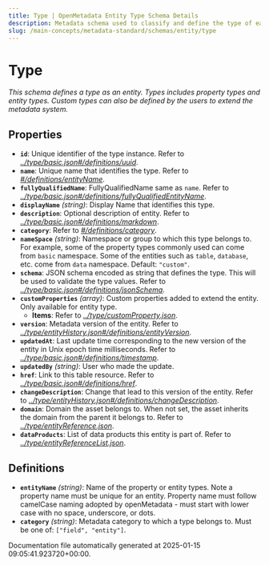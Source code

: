 ```yaml
---
title: Type | OpenMetadata Entity Type Schema Details
description: Metadata schema used to classify and define the type of each metadata entity within the catalog.
slug: /main-concepts/metadata-standard/schemas/entity/type
---
```


# Type

*This schema defines a type as an entity. Types includes property types and entity types. Custom types can also be defined by the users to extend the metadata system.*

## Properties

- **`id`**: Unique identifier of the type instance. Refer to *[../type/basic.json#/definitions/uuid](#/type/basic.json#/definitions/uuid)*.
- **`name`**: Unique name that identifies the type. Refer to *[#/definitions/entityName](#definitions/entityName)*.
- **`fullyQualifiedName`**: FullyQualifiedName same as `name`. Refer to *[../type/basic.json#/definitions/fullyQualifiedEntityName](#/type/basic.json#/definitions/fullyQualifiedEntityName)*.
- **`displayName`** *(string)*: Display Name that identifies this type.
- **`description`**: Optional description of entity. Refer to *[../type/basic.json#/definitions/markdown](#/type/basic.json#/definitions/markdown)*.
- **`category`**: Refer to *[#/definitions/category](#definitions/category)*.
- **`nameSpace`** *(string)*: Namespace or group to which this type belongs to. For example, some of the property types commonly used can come from `basic` namespace. Some of the entities such as `table`, `database`, etc. come from `data` namespace. Default: `"custom"`.
- **`schema`**: JSON schema encoded as string that defines the type. This will be used to validate the type values. Refer to *[../type/basic.json#/definitions/jsonSchema](#/type/basic.json#/definitions/jsonSchema)*.
- **`customProperties`** *(array)*: Custom properties added to extend the entity. Only available for entity type.
  - **Items**: Refer to *[../type/customProperty.json](#/type/customProperty.json)*.
- **`version`**: Metadata version of the entity. Refer to *[../type/entityHistory.json#/definitions/entityVersion](#/type/entityHistory.json#/definitions/entityVersion)*.
- **`updatedAt`**: Last update time corresponding to the new version of the entity in Unix epoch time milliseconds. Refer to *[../type/basic.json#/definitions/timestamp](#/type/basic.json#/definitions/timestamp)*.
- **`updatedBy`** *(string)*: User who made the update.
- **`href`**: Link to this table resource. Refer to *[../type/basic.json#/definitions/href](#/type/basic.json#/definitions/href)*.
- **`changeDescription`**: Change that lead to this version of the entity. Refer to *[../type/entityHistory.json#/definitions/changeDescription](#/type/entityHistory.json#/definitions/changeDescription)*.
- **`domain`**: Domain the asset belongs to. When not set, the asset inherits the domain from the parent it belongs to. Refer to *[../type/entityReference.json](#/type/entityReference.json)*.
- **`dataProducts`**: List of data products this entity is part of. Refer to *[../type/entityReferenceList.json](#/type/entityReferenceList.json)*.
## Definitions

- **`entityName`** *(string)*: Name of the property or entity types. Note a property name must be unique for an entity. Property name must follow camelCase naming adopted by openMetadata - must start with lower case with no space, underscore, or dots.
- **`category`** *(string)*: Metadata category to which a type belongs to. Must be one of: `["field", "entity"]`.


Documentation file automatically generated at 2025-01-15 09:05:41.923720+00:00.
